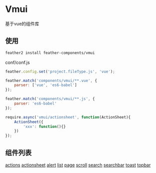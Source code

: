 Vmui
================
基于vue的组件库

## 使用

```sh
feather2 install feather-components/vmui
```

conf/conf.js

```js
feather.config.set('project.fileType.js', 'vue');

feather.match('components/vmui/**.vue', {
    parser: ['vue', 'es6-babel']
});

feather.match('components/vmui/**.js', {
    parser: 'es6-babel'
});
```

```js
require.async('vmui/actionsheet', function(ActionSheet){
    ActionSheet({
        'xxx': function(){}
    })
});
```

## 组件列表

[actions](./actions)
[actionsheet](./actionsheet)
[alert](./alert)
[list](./list)
[page](./page)
[scroll](./scroll)
[search](./search)
[searchbar](./searchbar)
[toast](./toast)
[topbar](./topbar)

